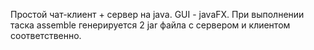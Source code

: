Простой чат-клиент + сервер на java. GUI - javaFX.
При выполнении таска assemble генерируется 2 jar файла с сервером и клиентом соответственно.
